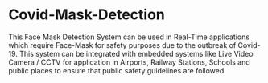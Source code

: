 # Covid-Mask-Detection

This Face Mask Detection System can be used in Real-Time applications which require Face-Mask for safety purposes due to the outbreak of Covid-19. This system can be integrated with embedded systems like Live Video Camera / CCTV for application in Airports, Railway Stations, Schools and public places to ensure that public safety guidelines are followed.
